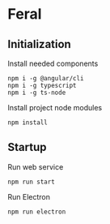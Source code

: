 # Feral

## Initialization

Install needed components
```
npm i -g @angular/cli
npm i -g typescript
npm i -g ts-node
```

Install project node modules
```
npm install
```

## Startup

Run web service
```
npm run start
```

Run Electron
```
npm run electron
```



